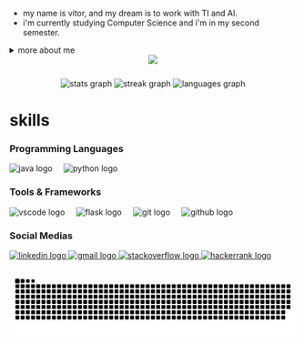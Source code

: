* my name is vitor, and my dream is to work with TI and AI.
* i'm currently studying Computer Science and i'm in my second semester.

<details>
  <summary> more about me</summary>

  - i'm 18 years old, I’m Brazilian with an intermediate level of English, and I want to improve my English because my dream is to work abroad in another country. I’m taking many courses outside of college in order to keep improving.

  - i like cars, foreign music in general, and playing video games.
</details>



<div align="center">
  <img height="200" src="https://i.pinimg.com/1200x/e9/e5/0f/e9e50fa6cbc0946e4df7e438383d9ed5.jpg"  />
</div>

###

<p align="left"></p>




###

<div align="center">
  <img src="https://github-readme-stats.vercel.app/api?username=vitorpp10&hide_title=false&hide_rank=false&show_icons=true&include_all_commits=true&count_private=true&disable_animations=false&theme=radical&locale=en&hide_border=false&order=1&custom_title=stats" height="150" alt="stats graph"  />
  <img src="https://streak-stats.demolab.com?user=vitorpp10&locale=en&mode=weekly&theme=radical&hide_border=false&border_radius=5&order=3" height="150" alt="streak graph"  />
  <img src="https://github-readme-stats.vercel.app/api/top-langs?username=vitorpp10&locale=en&hide_title=false&layout=compact&card_width=320&langs_count=5&theme=radical&hide_border=false&order=2&custom_title=languages" height="150" alt="languages graph"  />
</div>



# skills

###

<div style="flex-basis: 48%;">
    <h3>Programming Languages</h3>
<div align="left">
  <img src="https://cdn.jsdelivr.net/gh/devicons/devicon/icons/java/java-original.svg" height="30" alt="java logo"  />
  <img width="12" />
  <img src="https://cdn.jsdelivr.net/gh/devicons/devicon/icons/python/python-original.svg" height="30" alt="python logo"  />
</div>

###

<div style="flex-basis: 48%;">
    <h3>Tools & Frameworks</h3>
<div align="left">
  <img src="https://cdn.jsdelivr.net/gh/devicons/devicon/icons/vscode/vscode-original.svg" height="30" alt="vscode logo"  />
  <img width="12" />
  <img src="https://cdn.jsdelivr.net/gh/devicons/devicon/icons/flask/flask-original.svg" height="30" alt="flask logo"  />
  <img width="12" />
  <img src="https://cdn.jsdelivr.net/gh/devicons/devicon/icons/git/git-original.svg" height="30" alt="git logo"  />
  <img width="12" />
  <img src="https://cdn.jsdelivr.net/gh/devicons/devicon/icons/github/github-original.svg" height="30" alt="github logo"  />
</div>


###

<div style="flex-basis: 48%;">
    <h3>Social Medias</h3>
<div align="left">
  <a href="https://www.linkedin.com/in/vitor-p%C3%A1dua-7500a3365/" target="_blank">
    <img src="https://raw.githubusercontent.com/maurodesouza/profile-readme-generator/master/src/assets/icons/social/linkedin/default.svg" width="42" height="30" alt="linkedin logo"  />
  </a>
  <a href="https://mail.google.com/mail/u/5/?ogbl#inbox" target="_blank">
    <img src="https://raw.githubusercontent.com/maurodesouza/profile-readme-generator/master/src/assets/icons/social/gmail/default.svg" width="42" height="30" alt="gmail logo"  />
  </a>
  <a href="https://stackoverflow.com/users/31647568/vitor" target="_blank">
    <img src="https://raw.githubusercontent.com/maurodesouza/profile-readme-generator/master/src/assets/icons/social/stackoverflow/default.svg" width="42" height="30" alt="stackoverflow logo"  />
  </a>
  <a href="https://www.hackerrank.com/profile/vitorprofission1" target="_blank">
    <img src="https://raw.githubusercontent.com/maurodesouza/profile-readme-generator/master/src/assets/icons/social/hackerrank/default.svg" width="42" height="30" alt="hackerrank logo"  />
  </a>
</div>

###

<picture align="center">
  <source media="(prefers-color-scheme: dark)" srcset="https://raw.githubusercontent.com/mari4souza/mari4souza/output/github-contribution-grid-snake-dark.svg">
  <source media="(prefers-color-scheme: light)" srcset="https://raw.githubusercontent.com/mari4souza/mari4souza/output/github-contribution-grid-snake-dark.svg">
  <img align="center" alt="github contribution grid snake animation" src="https://raw.githubusercontent.com/mari4souza/mari4souza/output/github-contribution-grid-snake.svg">
</picture>

###
